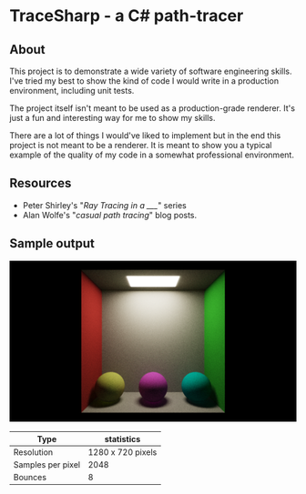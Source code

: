 # TraceSharp - a C# path-tracer
## About
This project is to demonstrate a wide variety of software engineering skills.
I've tried my best to show the kind of code I would write in a production environment, including unit tests.

The project itself isn't meant to be used as a production-grade renderer. It's just a fun and interesting way for me to show my skills.

There are a lot of things I would've liked to implement but in the end this project is not meant to be a renderer. It is meant to show you a typical example of the quality of my code in a somewhat professional environment.

## Resources
- Peter Shirley's "*Ray Tracing in a ___*" series
- Alan Wolfe's "*casual path tracing*" blog posts.

## Sample output
![Basic path tracing](./Media/4_tone_mapping_exposure.png)

Type | statistics
------------ | -------------
Resolution | 1280 x 720 pixels
Samples per pixel | 2048
Bounces | 8
